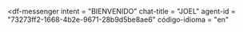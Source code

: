 <script src = "https://www.gstatic.com/dialogflow-console/fast/messenger/bootstrap.js?v=1"> </script>
<df-messenger
  intent = "BIENVENIDO"
  chat-title = "JOEL"
  agent-id = "73273ff2-1668-4b2e-9671-28b9d5be8ae6"
  código-idioma = "en"
> </df-messenger>
